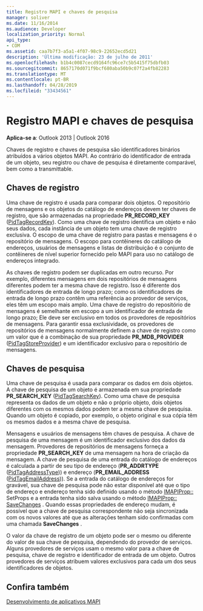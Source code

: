 ```yaml
---
title: Registro MAPI e chaves de pesquisa
manager: soliver
ms.date: 11/16/2014
ms.audience: Developer
localization_priority: Normal
api_type:
- COM
ms.assetid: caa7b7f3-a5a1-4f07-98c9-22652ecd5d21
description: 'Última modificação: 23 de julho de 2011'
ms.openlocfilehash: b1b4c0087cecd9164fc96ce7c5b5415f75dbfb03
ms.sourcegitcommit: 8657170d071f9bcf680aba50b9c07f2a4fb82283
ms.translationtype: MT
ms.contentlocale: pt-BR
ms.lasthandoff: 04/28/2019
ms.locfileid: "33434561"
---
```

# <a name="mapi-record-and-search-keys"></a>Registro MAPI e chaves de pesquisa

  
  
**Aplica-se a**: Outlook 2013 | Outlook 2016 
  
Chaves de registro e chaves de pesquisa são identificadores binários atribuídos a vários objetos MAPI. Ao contrário do identificador de entrada de um objeto, seu registro ou chave de pesquisa é diretamente comparável, bem como a transmittable. 
  
## <a name="record-keys"></a>Chaves de registro

Uma chave de registro é usada para comparar dois objetos. O repositório de mensagens e os objetos do catálogo de endereços devem ter chaves de registro, que são armazenadas na propriedade **PR_RECORD_KEY** ([PidTagRecordKey](pidtagrecordkey-canonical-property.md)). Como uma chave de registro identifica um objeto e não seus dados, cada instância de um objeto tem uma chave de registro exclusiva. O escopo de uma chave de registro para pastas e mensagens é o repositório de mensagens. O escopo para contêineres do catálogo de endereços, usuários de mensagens e listas de distribuição é o conjunto de contêineres de nível superior fornecido pelo MAPI para uso no catálogo de endereços integrado.
  
As chaves de registro podem ser duplicadas em outro recurso. Por exemplo, diferentes mensagens em dois repositórios de mensagens diferentes podem ter a mesma chave de registro. Isso é diferente dos identificadores de entrada de longo prazo; como os identificadores de entrada de longo prazo contêm uma referência ao provedor de serviços, eles têm um escopo mais amplo. Uma chave de registro do repositório de mensagens é semelhante em escopo a um identificador de entrada de longo prazo; Ele deve ser exclusivo em todos os provedores de repositórios de mensagens. Para garantir essa exclusividade, os provedores de repositórios de mensagens normalmente definem a chave de registro como um valor que é a combinação de sua propriedade **PR_MDB_PROVIDER** ([PidTagStoreProvider](pidtagstoreprovider-canonical-property.md)) e um identificador exclusivo para o repositório de mensagens.
  
## <a name="search-keys"></a>Chaves de pesquisa

Uma chave de pesquisa é usada para comparar os dados em dois objetos. A chave de pesquisa de um objeto é armazenada em sua propriedade **PR_SEARCH_KEY** ([PidTagSearchKey](pidtagsearchkey-canonical-property.md)). Como uma chave de pesquisa representa os dados de um objeto e não o próprio objeto, dois objetos diferentes com os mesmos dados podem ter a mesma chave de pesquisa. Quando um objeto é copiado, por exemplo, o objeto original e sua cópia têm os mesmos dados e a mesma chave de pesquisa.
  
Mensagens e usuários de mensagens têm chaves de pesquisa. A chave de pesquisa de uma mensagem é um identificador exclusivo dos dados da mensagem. Provedores de repositórios de mensagens forneça a propriedade **PR_SEARCH_KEY** de uma mensagem na hora de criação da mensagem. A chave de pesquisa de uma entrada do catálogo de endereços é calculada a partir de seu tipo de endereço (**PR_ADDRTYPE** ([PidTagAddressType](pidtagaddresstype-canonical-property.md))) e endereço (**PR_EMAIL_ADDRESS** ([PidTagEmailAddress](pidtagemailaddress-canonical-property.md))). Se a entrada do catálogo de endereços for gravável, sua chave de pesquisa pode não estar disponível até que o tipo de endereço e endereço tenha sido definido usando o método [IMAPIProp::](imapiprop-setprops.md) SetProps e a entrada tenha sido salva usando o método [IMAPIProp:: SaveChanges](imapiprop-savechanges.md) . Quando essas propriedades de endereço mudam, é possível que a chave de pesquisa correspondente não seja sincronizada com os novos valores até que as alterações tenham sido confirmadas com uma chamada **SaveChanges** . 
  
O valor da chave de registro de um objeto pode ser o mesmo ou diferente do valor de sua chave de pesquisa, dependendo do provedor de serviços. Alguns provedores de serviços usam o mesmo valor para a chave de pesquisa, chave de registro e identificador de entrada de um objeto. Outros provedores de serviços atribuem valores exclusivos para cada um dos seus identificadores de objetos. 
  
## <a name="see-also"></a>Confira também



[Desenvolvimento de aplicativos MAPI](mapi-application-development.md)

